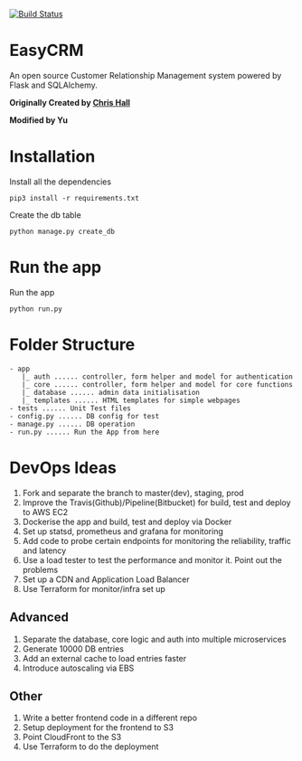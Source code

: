 [![Build Status](https://travis-ci.org/cghall/EasyCRM.svg?branch=master)](https://travis-ci.org/cghall/EasyCRM)
# EasyCRM
An open source Customer Relationship Management system powered by Flask and SQLAlchemy.

**Originally Created by [Chris Hall](www.chrishall.io)**

**Modified by Yu**

# Installation

Install all the dependencies

```
pip3 install -r requirements.txt 
```

Create the db table

```
python manage.py create_db
```

# Run the app

Run the app

```
python run.py
```

# Folder Structure

```
- app
   |_ auth ...... controller, form helper and model for authentication
   |_ core ...... controller, form helper and model for core functions
   |_ database ...... admin data initialisation
   |_ templates ...... HTML templates for simple webpages
- tests ...... Unit Test files 
- config.py ...... DB config for test
- manage.py ...... DB operation
- run.py ...... Run the App from here
```

# DevOps Ideas

1. Fork and separate the branch to master(dev), staging, prod
2. Improve the Travis(Github)/Pipeline(Bitbucket) for build, test and deploy to AWS EC2
3. Dockerise the app and build, test and deploy via Docker
4. Set up statsd, prometheus and grafana for monitoring
5. Add code to probe certain endpoints for monitoring the reliability, traffic and latency
6. Use a load tester to test the performance and monitor it. Point out the problems
7. Set up a CDN and Application Load Balancer
8. Use Terraform for monitor/infra set up

## Advanced

1. Separate the database, core logic and auth into multiple microservices
2. Generate 10000 DB entries
3. Add an external cache to load entries faster 
4. Introduce autoscaling via EBS

## Other

1. Write a better frontend code in a different repo 
2. Setup deployment for the frontend to S3
3. Point CloudFront to the S3
4. Use Terraform to do the deployment
